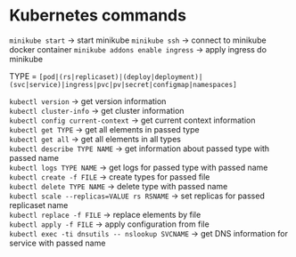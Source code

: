 # Kubernetes commands

`minikube start` -> start minikube
`minikube ssh` -> connect to minikube docker container
`minikube addons enable ingress` -> apply ingress do minikube

TYPE = `[pod|(rs|replicaset)|(deploy|deployment)|(svc|service)|ingress|pvc|pv|secret|configmap|namespaces]`

`kubectl version` -> get version information  
`kubectl cluster-info` -> get cluster information  
`kubectl config current-context` -> get current context information  
`kubectl get TYPE` -> get all elements in passed type  
`kubectl get all` -> get all elements in all types  
`kubectl describe TYPE NAME` -> get information about passed type with passed name  
`kubectl logs TYPE NAME` -> get logs for passed type with passed name  
`kubectl create -f FILE` -> create types for passed file  
`kubectl delete TYPE NAME` -> delete type with passed name  
`kubectl scale --replicas=VALUE rs RSNAME` -> set replicas for passed replicaset name  
`kubectl replace -f FILE` -> replace elements by file  
`kubectl apply -f FILE` -> apply configuration from file  
`kubectl exec -ti dnsutils -- nslookup SVCNAME` -> get DNS information for service with passed name